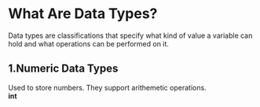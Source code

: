 # What Are Data Types?
Data types are classifications that specify what kind of
value a variable can hold and what operations can be performed on it.
## 1.Numeric Data Types 
Used to store numbers. They support arithemetic operations.<br>
**int**

